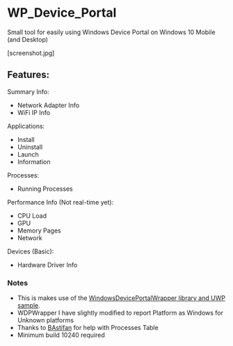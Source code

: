 # WP_Device_Portal
Small tool for easily using Windows Device Portal on Windows 10 Mobile (and Desktop)

[screenshot.jpg]

## Features:
Summary Info:
 - Network Adapter Info
 - WiFi IP Info

Applications:
- Install
- Uninstall
- Launch
- Information

Processes:
- Running Processes

Performance Info (Not real-time yet):

- CPU Load
- GPU
- Memory Pages
- Network

Devices (Basic):

- Hardware Driver Info

### Notes
- This is makes use of the [WindowsDevicePortalWrapper library and UWP sample](https://github.com/microsoft/WindowsDevicePortalWrapper).
- WDPWrapper I have slightly modified to report Platform as Windows for Unknown platforms
- Thanks to [BAstifan](https://github.com/basharast) for help with Processes Table
- Minimum build 10240 required
